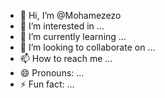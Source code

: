 - 👋 Hi, I’m @Mohamezezo
- 👀 I’m interested in ...
- 🌱 I’m currently learning ...
- 💞️ I’m looking to collaborate on ...
- 📫 How to reach me ...
- 😄 Pronouns: ...
- ⚡ Fun fact: ...

<!---
Mohamezezo/Mohamezezo is a ✨ special ✨ repository because its `README.md` (this file) appears on your GitHub profile.
You can click the Preview link to take a look at your changes.
--->
